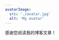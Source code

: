 ```yaml
---
avatarImage:
  src: './avatar.jpg'
  alt: 'My avatar'
---
```


感谢您阅读我的博客文章！
<!-- Thanks for reading my blog post! Feel free to check out my other posts or contact me via the social links in the footer. -->
